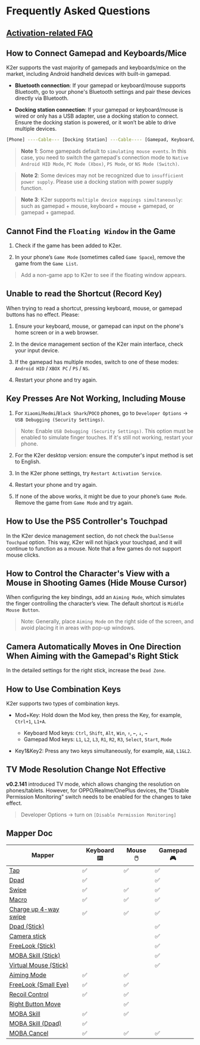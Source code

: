 # Frequently Asked Questions

## [Activation-related FAQ](/activation.md)

## How to Connect Gamepad and Keyboards/Mice

K2er supports the vast majority of gamepads and keyboards/mice on the market, including Android handheld devices with built-in gamepad.

* **Bluetooth connection**: If your gamepad or keyboard/mouse supports Bluetooth, go to your phone's Bluetooth settings and pair these devices directly via Bluetooth.

* **Docking station connection**: If your gamepad or keyboard/mouse is wired or only has a USB adapter, use a docking station to connect. Ensure the docking station is powered, or it won’t be able to drive multiple devices.

```bash
[Phone] ----Cable--- [Docking Station] ---Cable---- [Gamepad, Keyboard/Mouse]
```

> **Note 1**: Some gamepads default to `simulating mouse events`. In this case, you need to switch the gamepad's connection mode to `Native Android HID Mode`, `PC Mode (Xbox)`, `PS Mode`, or `NS Mode (Switch)`.

> **Note 2**: Some devices may not be recognized due to `insufficient power supply`. Please use a docking station with power supply function.

> **Note 3**: K2er supports `multiple device mappings simultaneously`: such as gamepad + mouse, keyboard + mouse + gamepad, or gamepad + gamepad.

## Cannot Find the `Floating Window` in the Game

1. Check if the game has been added to K2er.

2. In your phone’s `Game Mode` (sometimes called `Game Space`), remove the game from the `Game List`.

> Add a non-game app to K2er to see if the floating window appears.

## Unable to read the Shortcut (Record Key)

When trying to read a shortcut, pressing keyboard, mouse, or gamepad buttons has no effect. Please:

1. Ensure your keyboard, mouse, or gamepad can input on the phone's home screen or in a web browser.

2. In the device management section of the K2er main interface, check your input device.

3. If the gamepad has multiple modes, switch to one of these modes: `Android HID` / `XBOX PC` / `PS` / `NS`.

4. Restart your phone and try again.

## Key Presses Are Not Working, Including Mouse

1. For `Xiaomi`/`Redmi`/`Black Shark`/`POCO` phones, go to `Developer Options` -> `USB Debugging (Security Settings)`.

> Note: Enable `USB Debugging (Security Settings)`. This option must be enabled to simulate finger touches. If it's still not working, restart your phone.

2. For the K2er desktop version: ensure the computer's input method is set to English.

3. In the K2er phone settings, try `Restart Activation Service`.

4. Restart your phone and try again.

5. If none of the above works, it might be due to your phone’s `Game Mode`. Remove the game from `Game Mode` and try again.

## How to Use the PS5 Controller's Touchpad

In the K2er device management section, do not check the `DualSense Touchpad` option. This way, K2er will not hijack your touchpad, and it will continue to function as a mouse. Note that a few games do not support mouse clicks.

## How to Control the Character's View with a Mouse in Shooting Games (Hide Mouse Cursor)

When configuring the key bindings, add an `Aiming Mode`, which simulates the finger controlling the character’s view. The default shortcut is `Middle Mouse Button`.

> Note: Generally, place `Aiming Mode` on the right side of the screen, and avoid placing it in areas with pop-up windows.

## Camera Automatically Moves in One Direction When Aiming with the Gamepad's Right Stick

In the detailed settings for the right stick, increase the `Dead Zone`.

## How to Use Combination Keys

K2er supports two types of combination keys.

* Mod+Key: Hold down the Mod key, then press the Key, for example, `Ctrl+1`, `L1+A`.
   - Keyboard Mod keys: `Ctrl`, `Shift`, `Alt`, `Win`, `↑`, `←`, `↓`, `→`
   - Gamepad Mod keys: `L1`, `L2`, `L3`, `R1`, `R2`, `R3`, `Select`, `Start`, `Mode`
   
* Key1&Key2: Press any two keys simultaneously, for example, `A&B`, `L1&L2`.

## TV Mode Resolution Change Not Effective

**v0.2.141** introduced TV mode, which allows changing the resolution on phones/tablets. However, for OPPO/Realme/OnePlus devices, the "Disable Permission Monitoring" switch needs to be enabled for the changes to take effect.

> Developer Options -> turn on `[Disable Permission Monitoring]`

## Mapper Doc

| Mapper             | Keyboard ⌨️ | Mouse 🖱️ | Gamepad 🎮  |
|------------------|---------|---------|---------|
| [Tap](/mappings/tap.md) |     ✅   |     ✅   |   ✅    |
| [Dpad](/mappings/dpad.md) | ✅       |         | ✅       |
| [Swipe](/mappings/swipe.md) |  ✅      | ✅      | ✅      |
| [Macro](/mappings/macro.md) |  ✅      | ✅      | ✅      |
| [Charge up 4-way swipe](/mappings/fourwayswipe.md)  | ✅      | ✅      | ✅      |
| [Dpad (Stick)](/mappings/dpadstick.md) |      |      | ✅      |
| [Camera stick](/mappings/camerapanstick.md) |      |      | ✅      |
| [FreeLook (Stick)](/mappings/freelookstick.md) |       |      | ✅      |
| [MOBA Skill (Stick)](/mappings/mobastick.md) |      |      | ✅      |
| [Virtual Mouse (Stick)](/mappings/stickmouse.md) |      |      | ✅      |
| [Aiming Mode](/mappings/aiming.md) |  ✅      | ✅      |       |
| [FreeLook (Small Eye)](/mappings/freelook.md) |  ✅      | ✅      |       |
| [Recoil Control](/mappings/recoil.md) |  ✅      | ✅      |       |
| [Right Button Move](/mappings/rightbuttonmove.md) |       | ✅      |       |
| [MOBA Skill](/mappings/moba.md)  | ✅      | ✅      |       |
| [MOBA Skill (Dpad)](/mappings/mobadpad.md)  | ✅      |      |       |
| [MOBA Cancel](/mappings/mobacancel.md) | ✅      | ✅      | ✅      |

